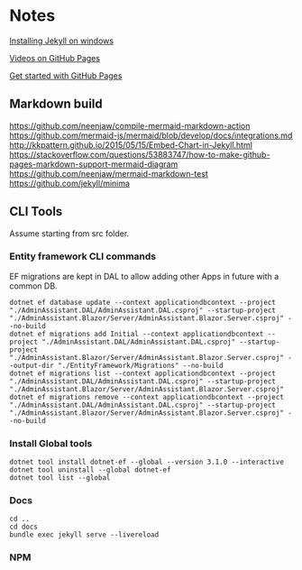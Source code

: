 # Notes

[Installing Jekyll on windows](https://jekyllrb.com/docs/installation/windows/)  

[Videos on GitHub Pages](https://www.youtube.com/channel/UCo63gWfWRfEciJ98mJLIU0Q)  

[Get started with GitHub Pages](https://24ways.org/2013/get-started-with-github-pages/)  

## Markdown build

<https://github.com/neenjaw/compile-mermaid-markdown-action>  
<https://github.com/mermaid-js/mermaid/blob/develop/docs/integrations.md>  
<http://kkpattern.github.io/2015/05/15/Embed-Chart-in-Jekyll.html>  
<https://stackoverflow.com/questions/53883747/how-to-make-github-pages-markdown-support-mermaid-diagram>  
<https://github.com/neenjaw/mermaid-markdown-test>  
<https://github.com/jekyll/minima>  

## CLI Tools

Assume starting from src folder.

### Entity framework CLI commands

EF migrations are kept in DAL to allow adding other Apps in future with a common DB.

``` dos
dotnet ef database update --context applicationdbcontext --project "./AdminAssistant.DAL/AdminAssistant.DAL.csproj" --startup-project "./AdminAssistant.Blazor/Server/AdminAssistant.Blazor.Server.csproj" --no-build
dotnet ef migrations add Initial --context applicationdbcontext --project "./AdminAssistant.DAL/AdminAssistant.DAL.csproj" --startup-project "./AdminAssistant.Blazor/Server/AdminAssistant.Blazor.Server.csproj" --output-dir "./EntityFramework/Migrations" --no-build
dotnet ef migrations list --context applicationdbcontext --project "./AdminAssistant.DAL/AdminAssistant.DAL.csproj" --startup-project "./AdminAssistant.Blazor/Server/AdminAssistant.Blazor.Server.csproj"
dotnet ef migrations remove --context applicationdbcontext --project "./AdminAssistant.DAL/AdminAssistant.DAL.csproj" --startup-project "./AdminAssistant.Blazor/Server/AdminAssistant.Blazor.Server.csproj" --no-build
```

### Install Global tools

``` dos
dotnet tool install dotnet-ef --global --version 3.1.0 --interactive
dotnet tool uninstall --global dotnet-ef
dotnet tool list --global
```

### Docs

``` dos
cd ..
cd docs
bundle exec jekyll serve --livereload
```

### NPM
